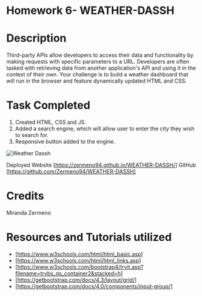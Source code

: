 # Homework 6- WEATHER-DASSH

# Description 

Third-party APIs allow developers to access their data and functionality by making requests with specific parameters to a URL. Developers are often tasked with retrieving data from another application's API and using it in the context of their own. Your challenge is to build a weather dashboard that will run in the browser and feature dynamically updated HTML and CSS.

# Task Completed

1. Created HTML, CSS and JS. 
2. Added a search engine, which will allow user to enter the city they wish to search for. 
3. Responsive button added to the engine. 

![Weather Dassh](https://user-images.githubusercontent.com/87839888/133872988-0dace084-ffbf-494e-916a-7463061220c5.png)

Deployed Website [https://zermeno94.github.io/WEATHER-DASSH/]
GitHub [https://github.com/Zermeno94/WEATHER-DASSH]

# Credits 
Miranda Zermeno

# Resources and Tutorials utilized 

* [https://www.w3schools.com/html/html_basic.asp]
* [https://www.w3schools.com/html/html_links.asp]
* [https://www.w3schools.com/bootstrap4/tryit.asp?filename=trybs_gs_container2&stacked=h]
* [https://getbootstrap.com/docs/4.3/layout/grid/]
* [https://getbootstrap.com/docs/4.0/components/input-group/]


